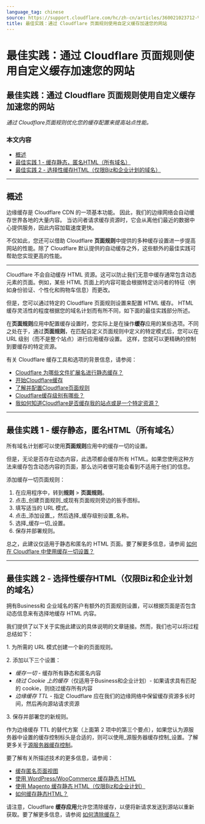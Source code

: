 ```yaml
---
language_tag: chinese
source: https://support.cloudflare.com/hc/zh-cn/articles/360021023712-%E6%9C%80%E4%BD%B3%E5%AE%9E%E8%B7%B5-%E9%80%9A%E8%BF%87-Cloudflare-%E9%A1%B5%E9%9D%A2%E8%A7%84%E5%88%99%E4%BD%BF%E7%94%A8%E8%87%AA%E5%AE%9A%E4%B9%89%E7%BC%93%E5%AD%98%E5%8A%A0%E9%80%9F%E6%82%A8%E7%9A%84%E7%BD%91%E7%AB%99
title: 最佳实践：通过 Cloudflare 页面规则使用自定义缓存加速您的网站
---
```


# 最佳实践：通过 Cloudflare 页面规则使用自定义缓存加速您的网站

## 最佳实践：通过 Cloudflare 页面规则使用自定义缓存加速您的网站

_通过 Cloudflare页面规则优化您的缓存配置来提高站点性能。_

### 本文内容

-   [概述](https://support.cloudflare.com/hc/zh-cn/articles/360021023712-%E6%9C%80%E4%BD%B3%E5%AE%9E%E8%B7%B5-%E9%80%9A%E8%BF%87-Cloudflare-%E9%A1%B5%E9%9D%A2%E8%A7%84%E5%88%99%E4%BD%BF%E7%94%A8%E8%87%AA%E5%AE%9A%E4%B9%89%E7%BC%93%E5%AD%98%E5%8A%A0%E9%80%9F%E6%82%A8%E7%9A%84%E7%BD%91%E7%AB%99#h_76YwdfM8FXPyFW3f93YWB3)
-   [最佳实践 1 - 缓存静态，匿名HTML（所有域名）](https://support.cloudflare.com/hc/zh-cn/articles/360021023712-%E6%9C%80%E4%BD%B3%E5%AE%9E%E8%B7%B5-%E9%80%9A%E8%BF%87-Cloudflare-%E9%A1%B5%E9%9D%A2%E8%A7%84%E5%88%99%E4%BD%BF%E7%94%A8%E8%87%AA%E5%AE%9A%E4%B9%89%E7%BC%93%E5%AD%98%E5%8A%A0%E9%80%9F%E6%82%A8%E7%9A%84%E7%BD%91%E7%AB%99#h_7JfAZiS5qMLcTkUpKvebHJ)
-   [最佳实践 2 - 选择性缓存HTML（仅限Biz和企业计划的域名）](https://support.cloudflare.com/hc/zh-cn/articles/360021023712-%E6%9C%80%E4%BD%B3%E5%AE%9E%E8%B7%B5-%E9%80%9A%E8%BF%87-Cloudflare-%E9%A1%B5%E9%9D%A2%E8%A7%84%E5%88%99%E4%BD%BF%E7%94%A8%E8%87%AA%E5%AE%9A%E4%B9%89%E7%BC%93%E5%AD%98%E5%8A%A0%E9%80%9F%E6%82%A8%E7%9A%84%E7%BD%91%E7%AB%99#h_ed961373-0972-441f-866d-89da71c5218e)

___

## 概述

边缘缓存是 Cloudflare CDN 的一项基本功能。 因此，我们的边缘网络会自动缓存世界各地的大量内容。 当访问者请求缓存资源时，它会从离他们最近的数据中心提供服务，因此内容加载速度更快。

不仅如此，您还可以借助 Cloudflare **页面规则**中提供的多种缓存设置进一步提高网站的性能。除了 Cloudflare 默认提供的自动缓存之外，这些额外的最佳实践可帮助您实现更高的性能。

___


Cloudflare 不会自动缓存 HTML 资源。这可以防止我们无意中缓存通常包含动态元素的页面。例如，某些 HTML 页面上的内容可能会根据特定访问者的特征（例如身份验证、个性化和购物车信息）而更改。

但是，您可以通过特定的 Cloudflare 页面规则设置来配置 HTML 缓存。 HTML 缓存灵活性的程度根据您的域名计划而有所不同，如下面的最佳实践部分所述。

在**页面规则**应用中配置缓存设置时，您实际上是在操作**缓存**应用的某些选项。不同之处在于，通过**页面规则**，在匹配自定义页面规则中定义的特定模式后，您可以在 URL 级别（而不是整个站点）进行应用缓存设置。 这样，您就可以更精确的控制到要缓存的特定资源。

有关 Cloudflare 缓存工具和选项的背景信息，请参阅：

-   [Cloudflare 为哪些文件扩展名进行静态缓存？](https://support.cloudflare.com/hc/zh-cn/articles/200172516-%E4%BA%86%E8%A7%A3-Cloudflare-%E7%9A%84-CDN)
-   [开始Cloudflare缓存](https://support.cloudflare.com/hc/en-us/articles/360021806811-Getting-Started-with-Cloudflare-Caching)
-   [了解并配置Cloudflare页面规则](https://support.cloudflare.com/hc/zh-cn/articles/218411427-%E4%BA%86%E8%A7%A3%E5%92%8C%E9%85%8D%E7%BD%AE-Cloudflare-Page-Rules-%E9%A1%B5%E9%9D%A2%E8%A7%84%E5%88%99%E6%95%99%E7%A8%8B-)
-   [Cloudflare缓存级别有哪些？](https://support.cloudflare.com/hc/zh-cn/articles/200168256-Cloudflare-%E7%9A%84%E7%BC%93%E5%AD%98%E7%BA%A7%E5%88%AB%E6%98%AF%E4%BB%80%E4%B9%88-)
-   [我如何知道Cloudflare是否缓存我的站点或是一个特定资源？](https://support.cloudflare.com/hc/zh-cn/articles/200172516-%E4%BA%86%E8%A7%A3-Cloudflare-%E7%9A%84-CDN)

___

## 最佳实践 1 - 缓存静态，匿名HTML（所有域名）

所有域名计划都可以使用**页面规则**应用中的缓存一切的设置。

但是，无论是否存在动态内容，此选项都会缓存所有 HTML。如果您使用这种方法来缓存包含动态内容的页面，那么访问者很可能会看到不适用于他们的信息。

添加缓存一切页面规则：

1.  在应用程序中，转到**规则** > **页面规则**。
2.  点击_创建页面规则_或现有页面规则旁边的扳手图标。
3.  填写适当的 URL 模式。
4.  点击_添加设置_，然后选择_缓存级别设置_名称。
5.  选择_缓存一切_设置。
6.  保存并部署规则。

总之，此建议仅适用于静态和匿名的 HTML 页面。要了解更多信息，请参阅 [如何在 Cloudflare 中使用缓存一切设置？](https://support.cloudflare.com/hc/en-us/articles/202775670-Customizing-Cloudflare-s-cache)

___

## 最佳实践 2 - 选择性缓存HTML（仅限Biz和企业计划的域名）

拥有Business和 企业域名的客户有额外的页面规则设置，可以根据页面是否包含动态信息来有选择地缓存 HTML 内容。

我们提供了以下关于实施此建议的具体说明的文章链接。然而，我们也可以将过程总结如下：

1\. 为所需的 URL 模式创建一个新的页面规则。

2\. 添加以下三个设置：

-   _缓存一切_ - 缓存所有静态和匿名内容
-   _绕过 Cookie 上的缓存_（仅适用于Business和企业计划）- 如果请求具有匹配的 cookie，则绕过缓存所有内容
-   _边缘缓存 TTL_ - 指定 Cloudflare 应在我们的边缘网络中保留缓存资源多长时间，然后再向源站请求资源

3\. 保存并部署您的新规则。

作为边缘缓存 TTL 的替代方案（上面第 2 项中的第三个要点），如果您认为源服务器中设置的缓存控制标头是合适的，则可以使用_源服务器缓存控制_设置。了解更多关于[源服务器缓存控制](https://support.cloudflare.com/hc/zh-cn/articles/115003206852-%E6%BA%90%E7%AB%99-Origin-Cache-Control)。

要了解有关所描述技术的更多信息，请参阅：

-   [缓存匿名页面视图](https://blog.cloudflare.com/caching-anonymous-page-views/)
-   [使用 WordPress/WooCommerce 缓存静态 HTML](https://support.cloudflare.com/hc/zh-cn/articles/236166048-%E4%BD%BF%E7%94%A8-WordPress-WooCommerce-%E7%BC%93%E5%AD%98%E9%9D%99%E6%80%81-HTML)
-   [使用 Magento 缓存静态 HTML（仅限Biz和企业计划）](https://support.cloudflare.com/hc/en-us/articles/236168808)
-   [如何缓存静态HTML？](https://support.cloudflare.com/hc/en-us/articles/202775670)

请注意，Cloudflare **缓存应用**允许您清除缓存，以便将新请求发送到源站以重新获取。要了解更多信息，请参阅 [如何清除缓存？](https://support.cloudflare.com/hc/zh-cn/articles/200169246-%E4%BB%8E-Cloudflare-%E6%B8%85%E9%99%A4%E7%BC%93%E5%AD%98%E7%9A%84%E8%B5%84%E6%BA%90)
